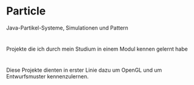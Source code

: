 # Particle
Java-Partikel-Systeme, Simulationen und Pattern
#
Projekte die ich durch mein Studium in einem Modul kennen gelernt habe
#
Diese Projekte dienten in erster Linie dazu um OpenGL und um Entwurfsmuster kennenzulernen.